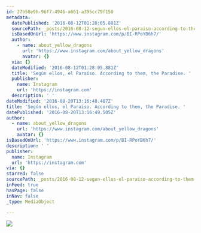 ```yaml
---
id: 27b58e9b-96f7-4946-a661-a395cc79f150
metadata:
  datePublished: '2016-08-12T01:28:05.881Z'
  sourcePath: _posts/2016-08-12-segun-ellos-el-paraiso-according-to-them-the-paradise.md
  isBasedOnUrl: 'https://www.instagram.com/p/BI-RPoYB6h7/'
  author:
    - name: about_yellow_dragons
      url: 'https://www.instagram.com/about_yellow_dragons'
      avatar: {}
  via: {}
  dateModified: '2016-08-12T01:28:05.881Z'
  title: 'Según ellos, el Paraíso. According to them, the Paradise. '
  publisher:
    name: Instagram
    url: 'https://instagram.com'
  description: ' '
dateModified: '2016-08-20T13:16:48.487Z'
title: 'Según ellos, el Paraíso. According to them, the Paradise. '
datePublished: '2016-08-20T13:16:49.505Z'
author:
  - name: about_yellow_dragons
    url: 'https://www.instagram.com/about_yellow_dragons'
    avatar: {}
isBasedOnUrl: 'https://www.instagram.com/p/BI-RPoYB6h7/'
description: ' '
publisher:
  name: Instagram
  url: 'https://instagram.com'
via: {}
starred: false
sourcePath: _posts/2016-08-12-segun-ellos-el-paraiso-according-to-them-the-paradise.md
inFeed: true
hasPage: false
inNav: false
_type: MediaObject

---
```

![](https://imgflo.herokuapp.com/graph/vahj1ThiexotieMo/93bd09e3117622cf08a4286a608b3216/croprotate.jpg?cropheight=480&cropwidth=640&degrees=0&input=https%3A%2F%2Fscontent.cdninstagram.com%2Ft51.2885-15%2Fs640x640%2Fsh0.08%2Fe35%2F13768192_1667182596933842_827941313_n.jpg%3Fig_cache_key%3DMTMxNDU2Mzk4MjE3NDQzMTM1NQ%253D%253D.2&x=0&y=80)